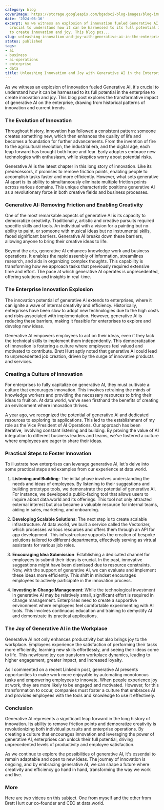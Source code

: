 ```yaml
---
category: blog
coverImage: https://storage.googleapis.com/bgadoci-blog-images/blog-images/images/blog-images/blog-post-images/fire.png
date: '2024-05-16'
excerpt: As we witness an explosion of innovation fueled Generative AI, it&#x27;s
  crucial to understand how it can be harnessed to its full potential in the enterprise
  to create innovation and joy. This blog pos...
slug: unleashing-innovation-and-joy-with-generative-ai-in-the-enterprise
status: published
tags:
- ai
- business
- ai-operations
- enterprise
- data
title: Unleashing Innovation and Joy with Generative AI in the Enterprise
---
```


As we witness an explosion of innovation fueled Generative AI, it's crucial to understand how it can be harnessed to its full potential in the enterprise to create innovation and joy. This blog post explores the transformative impact of generative AI on the enterprise, drawing from historical patterns of innovation and current trends.

### **The Evolution of Innovation**

Throughout history, innovation has followed a consistent pattern: someone creates something new, which then enhances the quality of life and becomes a foundation for further advancements. From the invention of fire to the agricultural revolution, the industrial era, and the digital age, each leap forward has brought both hope and fear. Early adopters embrace new technologies with enthusiasm, while skeptics worry about potential risks.

Generative AI is the latest chapter in this long story of innovation. Like its predecessors, it promises to remove friction points, enabling people to accomplish tasks faster and more efficiently. However, what sets generative AI apart is its ability to simultaneously eliminate multiple friction points across various domains. This unique characteristic positions generative AI as a revolutionary force in both creative fields and business processes.

### **Generative AI: Removing Friction and Enabling Creativity**

One of the most remarkable aspects of generative AI is its capacity to democratize creativity. Traditionally, artistic and creative pursuits required specific skills and tools. An individual with a vision for a painting but no ability to paint, or someone with musical ideas but no instrumental skills, faced significant barriers. Generative AI breaks down these barriers, allowing anyone to bring their creative ideas to life.

Beyond the arts, generative AI enhances knowledge work and business operations. It enables the rapid assembly of information, streamlines research, and aids in organizing complex thoughts. This capability is transforming how we approach tasks that previously required extensive time and effort. The pace at which generative AI operates is unprecedented, offering solutions and insights in real-time.

### **The Enterprise Innovation Explosion**

The innovation potential of generative AI extends to enterprises, where it can ignite a wave of internal creativity and efficiency. Historically, enterprises have been slow to adopt new technologies due to the high costs and risks associated with implementation. However, generative AI is reducing these barriers, making it feasible for enterprises to explore and develop new ideas.

Generative AI empowers employees to act on their ideas, even if they lack the technical skills to implement them independently. This democratization of innovation is fostering a culture where employees feel valued and motivated to contribute. Brett Hurt aptly noted that generative AI could lead to unprecedented job creation, driven by the surge of innovative products and services.

### **Creating a Culture of Innovation**

For enterprises to fully capitalize on generative AI, they must cultivate a culture that encourages innovation. This involves retraining the minds of knowledge workers and providing the necessary resources to bring their ideas to fruition. At data.world, we've seen firsthand the benefits of creating an environment where innovation thrives.

A year ago, we recognized the potential of generative AI and dedicated resources to exploring its applications. This led to the establishment of my role as the Vice President of AI Operations. Our approach has been iterative, involving constant listening and building. By proving the value of AI integration to different business leaders and teams, we've fostered a culture where employees are eager to share their ideas.

### **Practical Steps to Foster Innovation**

To illustrate how enterprises can leverage generative AI, let's delve into some practical steps and examples from our experience at data.world.

1. **Listening and Building**: The initial phase involves understanding the needs and ideas of employees. By listening to their suggestions and building prototype tools, we demonstrate the potential of generative AI. For instance, we developed a public-facing tool that allows users to inquire about data.world and its offerings. This tool not only attracted external interest but also became a valuable resource for internal teams, aiding in sales, marketing, and onboarding.


1. **Developing Scalable Solutions**: The next step is to create scalable infrastructure. At data.world, we built a service called the Vectorizer, which processes various resources and offers them through an API for app development. This infrastructure supports the creation of bespoke solutions tailored to different departments, effectively serving as virtual assistants for various job roles.


1. **Encouraging Idea Submission**: Establishing a dedicated channel for employees to submit their ideas is crucial. In the past, innovative suggestions might have been dismissed due to resource constraints. Now, with the support of generative AI, we can evaluate and implement these ideas more efficiently. This shift in mindset encourages employees to actively participate in the innovation process.


1. **Investing in Change Management**: While the technological investment in generative AI may be relatively small, significant effort is required in change management. Enterprises need to create a supportive environment where employees feel comfortable experimenting with AI tools. This involves continuous education and training to demystify AI and demonstrate its practical applications.



### **The Joy of Generative AI in the Workplace**

Generative AI not only enhances productivity but also brings joy to the workplace. Employees experience the satisfaction of performing their tasks more efficiently, learning new skills effortlessly, and seeing their ideas come to life. This newfound joy can transform workplace dynamics, leading to higher engagement, greater impact, and increased loyalty.

As I commented on a recent LinkedIn post, generative AI presents opportunities to make work more enjoyable by automating monotonous tasks and empowering employees to innovate. When people experience joy at work, they are more likely to be engaged and motivated. However, for this transformation to occur, companies must foster a culture that embraces AI and provides employees with the tools and knowledge to use it effectively.

### **Conclusion**

Generative AI represents a significant leap forward in the long history of innovation. Its ability to remove friction points and democratize creativity is revolutionizing both individual pursuits and enterprise operations. By creating a culture that encourages innovation and leveraging the power of generative AI, enterprises can unlock their full potential, driving unprecedented levels of productivity and employee satisfaction.

As we continue to explore the possibilities of generative AI, it's essential to remain adaptable and open to new ideas. The journey of innovation is ongoing, and by embracing generative AI, we can shape a future where creativity and efficiency go hand in hand, transforming the way we work and live.

### More

Here are two videos on this subject. One from myself and the other from Brett Hurt our co-founder and CEO at data.world.
